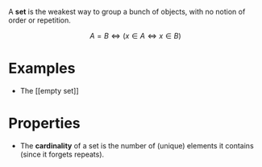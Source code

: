 A **set** is the weakest way to group a bunch of objects, with no notion of order or repetition. 

$$
A = B \iff (x \in A \iff x \in B)
$$

# Examples

* The [[empty set]]

# Properties

* The **cardinality** of a set is the number of (unique) elements it contains (since it forgets repeats).